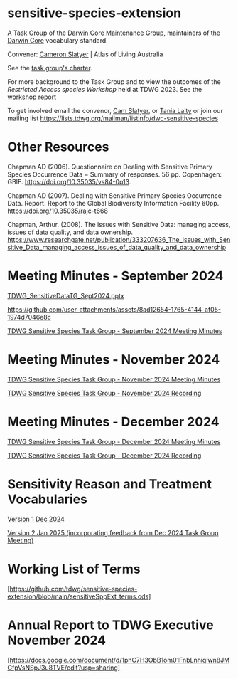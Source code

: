 # sensitive-species-extension

A Task Group of the [Darwin Core Maintenance Group](https://www.tdwg.org/community/dwc/), maintainers of the [Darwin Core](https://www.tdwg.org/community/dwc/) vocabulary standard.

Convener: [Cameron Slatyer](mailto:cam.slatyer@csiro.au) | Atlas of Living Australia 

See the [task group's charter](https://www.tdwg.org/community/dwc/sensitive-species/).

For more background to the Task Group and to view the outcomes of the _Restricted Access species Workshop_ held at TDWG 2023. See the [workshop report](https://github.com/tdwg/sensitive-species-extension/blob/main/RASD_TDWG_Workshop_Report_V2.docx)

To get involved email the convenor, [Cam Slatyer](mailto:Cam.slatyer@csiro.au), or [Tania Laity](mailto:tania.laity@csiro.au) or join our mailing list https://lists.tdwg.org/mailman/listinfo/dwc-sensitive-species

# Other Resources

Chapman AD (2006). Questionnaire on Dealing with Sensitive Primary Species Occurrence Data − Summary of responses. 56 pp. Copenhagen: GBIF. https://doi.org/10.35035/vs84-0p13.

Chapman AD (2007). Dealing with Sensitive Primary Species Occurrence Data. Report. Report to the Global Biodiversity Information Facility 60pp. https://doi.org/10.35035/rajc-t668

Chapman, Arthur. (2008). The issues with Sensitive Data: managing access, issues of data quality, and data ownership. https://www.researchgate.net/publication/333207636_The_issues_with_Sensitive_Data_managing_access_issues_of_data_quality_and_data_ownership

# Meeting Minutes - September 2024

[TDWG_SensitiveDataTG_Sept2024.pptx](https://github.com/tdwg/sensitive-species-extension/blob/main/TDWG_SensitiveDataTG_Sept2024.pptx)

https://github.com/user-attachments/assets/8ad12654-1765-4144-af05-1974d7046e8c

[TDWG Sensitive Species Task Group - September 2024 Meeting Minutes](https://github.com/tdwg/sensitive-species-extension/blob/main/GR286.TDWG.Sensitive.Species.Task.Group.20240927.docx)

# Meeting Minutes - November 2024

[TDWG Sensitive Species Task Group - November 2024 Meeting Minutes](https://github.com/tdwg/sensitive-species-extension/blob/main/GR286%20TDWG%20Sensitive%20Species%20Task%20Group%2020241121.docx)

[TDWG Sensitive Species Task Group - November 2024 Recording](https://drive.google.com/file/d/1ovrr6FLJYIqa8803yQIE5eKzHuwCzYch/view?usp=sharing)

# Meeting Minutes - December 2024

[TDWG Sensitive Species Task Group - December 2024 Meeting Minutes](https://github.com/tdwg/sensitive-species-extension/blob/main/GR286%20TDWG%20Sensitive%20Species%20Task%20Group%2020241219.docx)

[TDWG Sensitive Species Task Group - December 2024 Recording](https://drive.google.com/file/d/1mOeYJ0WsjISJLYJNVgKdqkI9UTfA6fjs/view?usp=drive_link)

# Sensitivity Reason and Treatment Vocabularies
[Version 1 Dec 2024](https://github.com/tdwg/sensitive-species-extension/blob/main/SensitivityTreatmentsReasons_V1_Dec2024.docx)

[Version 2 Jan 2025 (incorporating feedback from Dec 2024 Task Group Meeting)](https://github.com/tdwg/sensitive-species-extension/blob/main/SenitivityReasonsTreatments_V2_Jan2025.docx)

# Working List of Terms
[https://github.com/tdwg/sensitive-species-extension/blob/main/sensitiveSppExt_terms.ods]

# Annual Report to TDWG Executive November 2024
[https://docs.google.com/document/d/1phC7H3ObB1om01FnbLnhiqiwn8JMGfpVsNSpJ3u8TVE/edit?usp=sharing]


